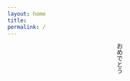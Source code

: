 ```yaml
---
layout: home
title: 　
permalink: /
---
```


<center>
  <p style="writing-mode: vertical-rl;">
    おめでとう
  </p>
</center>
